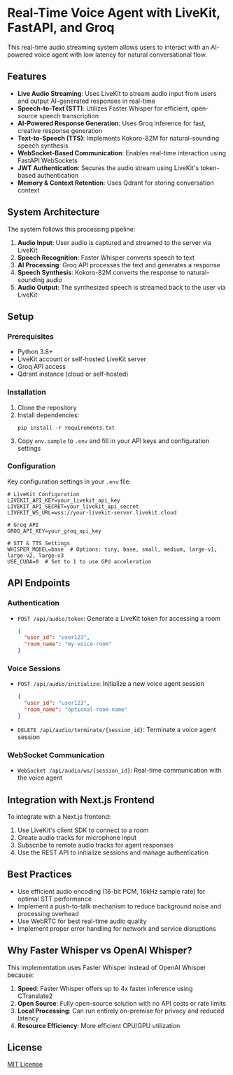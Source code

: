 # Real-Time Voice Agent with LiveKit, FastAPI, and Groq

This real-time audio streaming system allows users to interact with an AI-powered voice agent with low latency for natural conversational flow.

## Features

- **Live Audio Streaming**: Uses LiveKit to stream audio input from users and output AI-generated responses in real-time
- **Speech-to-Text (STT)**: Utilizes Faster Whisper for efficient, open-source speech transcription
- **AI-Powered Response Generation**: Uses Groq inference for fast, creative response generation
- **Text-to-Speech (TTS)**: Implements Kokoro-82M for natural-sounding speech synthesis
- **WebSocket-Based Communication**: Enables real-time interaction using FastAPI WebSockets
- **JWT Authentication**: Secures the audio stream using LiveKit's token-based authentication
- **Memory & Context Retention**: Uses Qdrant for storing conversation context

## System Architecture

The system follows this processing pipeline:

1. **Audio Input**: User audio is captured and streamed to the server via LiveKit
2. **Speech Recognition**: Faster Whisper converts speech to text
3. **AI Processing**: Groq API processes the text and generates a response
4. **Speech Synthesis**: Kokoro-82M converts the response to natural-sounding audio
5. **Audio Output**: The synthesized speech is streamed back to the user via LiveKit

## Setup

### Prerequisites

- Python 3.8+
- LiveKit account or self-hosted LiveKit server
- Groq API access
- Qdrant instance (cloud or self-hosted)

### Installation

1. Clone the repository
2. Install dependencies:
   ```
   pip install -r requirements.txt
   ```
3. Copy `env.sample` to `.env` and fill in your API keys and configuration settings

### Configuration

Key configuration settings in your `.env` file:

```
# LiveKit Configuration
LIVEKIT_API_KEY=your_livekit_api_key
LIVEKIT_API_SECRET=your_livekit_api_secret
LIVEKIT_WS_URL=wss://your-livekit-server.livekit.cloud

# Groq API
GROQ_API_KEY=your_groq_api_key

# STT & TTS Settings
WHISPER_MODEL=base  # Options: tiny, base, small, medium, large-v1, large-v2, large-v3
USE_CUDA=0  # Set to 1 to use GPU acceleration
```

## API Endpoints

### Authentication

- `POST /api/audio/token`: Generate a LiveKit token for accessing a room
  ```json
  {
    "user_id": "user123", 
    "room_name": "my-voice-room"
  }
  ```

### Voice Sessions

- `POST /api/audio/initialize`: Initialize a new voice agent session
  ```json
  {
    "user_id": "user123", 
    "room_name": "optional-room-name"
  }
  ```

- `DELETE /api/audio/terminate/{session_id}`: Terminate a voice agent session

### WebSocket Communication

- `WebSocket /api/audio/ws/{session_id}`: Real-time communication with the voice agent

## Integration with Next.js Frontend

To integrate with a Next.js frontend:

1. Use LiveKit's client SDK to connect to a room
2. Create audio tracks for microphone input
3. Subscribe to remote audio tracks for agent responses
4. Use the REST API to initialize sessions and manage authentication

## Best Practices

- Use efficient audio encoding (16-bit PCM, 16kHz sample rate) for optimal STT performance
- Implement a push-to-talk mechanism to reduce background noise and processing overhead
- Use WebRTC for best real-time audio quality
- Implement proper error handling for network and service disruptions

## Why Faster Whisper vs OpenAI Whisper?

This implementation uses Faster Whisper instead of OpenAI Whisper because:

1. **Speed**: Faster Whisper offers up to 4x faster inference using CTranslate2
2. **Open Source**: Fully open-source solution with no API costs or rate limits
3. **Local Processing**: Can run entirely on-premise for privacy and reduced latency
4. **Resource Efficiency**: More efficient CPU/GPU utilization

## License

[MIT License](LICENSE)
